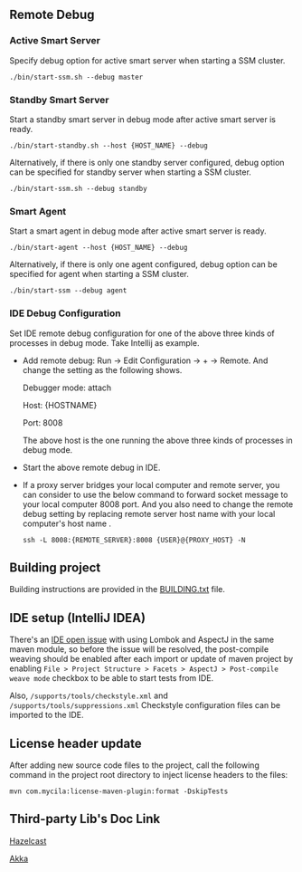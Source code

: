 
## **Remote Debug**

### Active Smart Server

Specify debug option for active smart server when starting a SSM cluster.

`./bin/start-ssm.sh --debug master`

### Standby Smart Server

Start a standby smart server in debug mode after active smart server is ready.

`./bin/start-standby.sh --host {HOST_NAME} --debug`

Alternatively, if there is only one standby server configured, debug option can be specified for standby server when starting a SSM cluster.

`./bin/start-ssm.sh --debug standby`


### Smart Agent

Start a smart agent in debug mode after active smart server is ready.

`./bin/start-agent --host {HOST_NAME} --debug`

Alternatively, if there is only one agent configured, debug option can be specified for agent when starting a SSM cluster.

`./bin/start-ssm --debug agent`


### IDE Debug Configuration

Set IDE remote debug configuration for one of the above three kinds of processes in debug mode. Take Intellij as example.

* Add remote debug: Run -> Edit Configuration -> + -> Remote. And change the setting as the following shows.

  Debugger mode: attach

  Host: {HOSTNAME}

  Port: 8008

  The above host is the one running the above three kinds of processes in debug mode.

* Start the above remote debug in IDE.

* If a proxy server bridges your local computer and remote server, you can consider to use the below command to forward
socket message to your local computer 8008 port. And you also need to change the remote debug setting by replacing remote
server host name with your local computer's host name .

  `ssh -L 8008:{REMOTE_SERVER}:8008 {USER}@{PROXY_HOST} -N`

## Building project

Building instructions are provided in the [BUILDING.txt](../BUILDING.txt) file. 

## **IDE setup (IntelliJ IDEA)**

There's an [IDE open issue](https://youtrack.jetbrains.com/issue/IDEA-184921/AspectJ-CTW-Lombok-project-not-building) with using
Lombok and AspectJ in the same maven module, so before the issue will be resolved,
the post-compile weaving should be enabled after each import or update of maven project
by enabling `File > Project Structure > Facets > AspectJ > Post-compile weave mode` checkbox to be able to start tests from IDE.

Also, `/supports/tools/checkstyle.xml` and `/supports/tools/suppressions.xml` Checkstyle configuration files can be imported to the IDE.

## **License header update**

After adding new source code files to the project, call the following command
in the project root directory to inject license headers to the files:

`mvn com.mycila:license-maven-plugin:format -DskipTests`

## **Third-party Lib's Doc Link**

[Hazelcast](https://docs.hazelcast.org/docs/3.7.8/manual/pdf/hazelcast-documentation-3.7.8.pdf)

[Akka](https://doc.akka.io/docs/akka/2.3/AkkaJava.pdf)